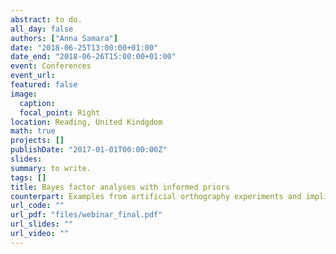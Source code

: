 ```yaml
---
abstract: to do.
all_day: false
authors: ["Anna Samara"]
date: "2018-06-25T13:00:00+01:00"
date_end: "2018-06-26T15:00:00+01:00"
event: Conferences
event_url: 
featured: false
image:
  caption: 
  focal_point: Right
location: Reading, United Kindgdom
math: true
projects: []
publishDate: "2017-01-01T00:00:00Z"
slides:
summary: to write.
tags: []
title: Bayes factor analyses with informed priors
counterpart: Examples from artificial orthography experiments and implications for literacy research.
url_code: ""
url_pdf: "files/webinar_final.pdf"
url_slides: ""
url_video: ""
---
```

